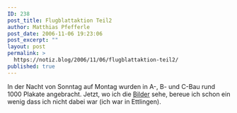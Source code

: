 ```yaml
---
ID: 238
post_title: Flugblattaktion Teil2
author: Matthias Pfefferle
post_date: 2006-11-06 19:23:06
post_excerpt: ""
layout: post
permalink: >
  https://notiz.blog/2006/11/06/flugblattaktion-teil2/
published: true
---
```

In der Nacht von Sonntag auf Montag wurden in A-, B- und C-Bau rund 1000 Plakate angebracht. Jetzt, wo ich die <a href="http://www.ohne-i.de/2006/11/06/nachtliche-plakataktion/" rel="met colleague">Bilder</a> sehe, bereue ich schon ein wenig dass ich nicht dabei war (ich war in Ettlingen).
<!--more-->
<object type="application/x-shockwave-flash" style="width:425px; height:350px" data="http://www.youtube.com/v/LHDr1FYA094"><param name="movie" value="http://www.youtube.com/v/LHDr1FYA094" /></object>